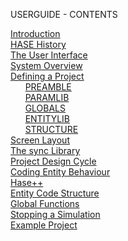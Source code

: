 USERGUIDE - CONTENTS  

[Introduction](<intro.md>)  
[HASE History](<history.md>)  
[The User Interface](<iface.md>)  
[System Overview](<oview.md>)  
[Defining a Project](<project.md>)  
&nbsp; &nbsp; &nbsp; [PREAMBLE](<preamble.md>)  
&nbsp; &nbsp; &nbsp; [PARAMLIB](<paramlib.md>)  
&nbsp; &nbsp; &nbsp; [GLOBALS](<globals.md>)  
&nbsp; &nbsp; &nbsp; [ENTITYLIB](<entitylib.md>)  
&nbsp; &nbsp; &nbsp; [STRUCTURE](<structure.md>)  
[Screen Layout](<elf.md>)  
[The sync Library](<synclib.md>)  
[Project Design Cycle](<cycle.md>)  
[Coding Entity Behaviour](<coding.md>)  
[Hase++](<hasepp.md>)  
[Entity Code Structure](<code.md>)  
[Global Functions](<global_fns.md>)  
[Stopping a Simulation](<stop.md>)  
[Example Project](<s-comp.md>)
